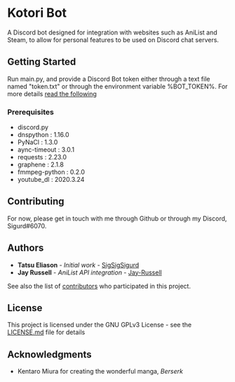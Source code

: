 # Kotori Bot
A Discord bot designed for integration with websites such as AniList and Steam, to allow for personal features to be used on Discord chat servers. 

## Getting Started
Run main.py, and provide a Discord Bot token either through a text file named "token.txt" or through the environment variable %BOT_TOKEN%. For more details [read the following](https://discord.com/developers/)

### Prerequisites
* discord.py
* dnspython : 1.16.0
* PyNaCl : 1.3.0
* aync-timeout : 3.0.1
* requests : 2.23.0
* graphene : 2.1.8
* fmmpeg-python : 0.2.0
* youtube_dl : 2020.3.24

## Contributing
For now, please get in touch with me through Github or through my Discord, Sigurd#6070.

## Authors
* **Tatsu Eliason** - *Initial work* - [SigSigSigurd](https://github.com/SigSigSigurd)
* **Jay Russell** - *AniList API integration* - [Jay-Russell](https://github.com/Jay-Russell)

See also the list of [contributors](https://github.com/SigSigSigurd/kotori-san-bot/contributors) who participated in this project.

## License
This project is licensed under the GNU GPLv3 License - see the [LICENSE.md](LICENSE.md) file for details

## Acknowledgments
* Kentaro Miura for creating the wonderful manga, *Berserk*
